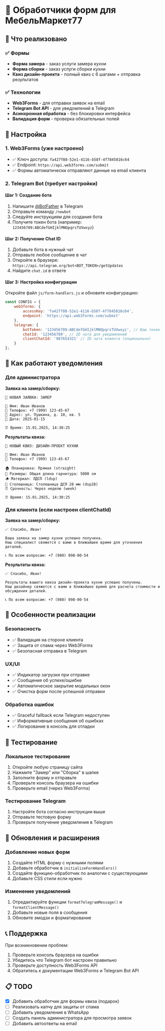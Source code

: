 # 📝 Обработчики форм для МебельМаркет77

## 🚀 Что реализовано

### ✅ Формы
- **Форма замера** - заказ услуги замера кухни
- **Форма сборки** - заказ услуги сборки кухни
- **Квиз дизайн-проекта** - полный квиз с 6 шагами + отправка результатов

### ✅ Технологии
- **Web3Forms** - для отправки заявок на email
- **Telegram Bot API** - для уведомлений в Telegram
- **Асинхронная обработка** - без блокировки интерфейса
- **Валидация форм** - проверка обязательных полей

## 🔧 Настройка

### 1. Web3Forms (уже настроено)
- ✅ Ключ доступа: `fa427f88-52e1-4116-b58f-4f7845816c64`
- ✅ Endpoint: `https://api.web3forms.com/submit`
- ✅ Формы автоматически отправляют данные на email клиента

### 2. Telegram Bot (требует настройки)

#### Шаг 1: Создание бота
1. Напишите [@BotFather](https://t.me/BotFather) в Telegram
2. Отправьте команду `/newbot`
3. Следуйте инструкциям для создания бота
4. Получите токен бота (например: `123456789:ABCdefGHIjklMNOpqrsTUVwxyz`)

#### Шаг 2: Получение Chat ID
1. Добавьте бота в нужный чат
2. Отправьте любое сообщение в чат
3. Откройте в браузере: `https://api.telegram.org/bot<BOT_TOKEN>/getUpdates`
4. Найдите `chat.id` в ответе

#### Шаг 3: Настройка конфигурации
Откройте файл `js/form-handlers.js` и обновите конфигурацию:

```javascript
const CONFIG = {
    web3forms: {
        accessKey: 'fa427f88-52e1-4116-b58f-4f7845816c64',
        endpoint: 'https://api.web3forms.com/submit'
    },
    telegram: {
        botToken: '123456789:ABCdefGHIjklMNOpqrsTUVwxyz', // Ваш токен
        chatId: '123456789', // ID чата для уведомлений
        clientChatId: '987654321' // ID чата клиента (опционально)
    }
};
```

## 📱 Как работают уведомления

### Для администратора

**Заявка на замер/сборку:**
```
🚨 НОВАЯ ЗАЯВКА: ЗАМЕР

👤 Имя: Иван Иванов
📱 Телефон: +7 (999) 123-45-67
📍 Адрес: ул. Пушкина, д. 10, кв. 5
📅 Дата: 2025-01-15

⏰ Время: 15.01.2025, 14:30:25
```

**Результаты квиза:**
```
🎯 НОВЫЙ КВИЗ: ДИЗАЙН-ПРОЕКТ КУХНИ

👤 Имя: Иван Иванов
📱 Телефон: +7 (999) 123-45-67

🏠 Планировка: Прямая (straight)
📏 Размеры: Общая длина гарнитура: 5000 см
🪵 Материал: ЛДСП (ldsp)
🔲 Столешница: Столешница ДСП 28 мм (dsp28)
⏰ Срочность: Через неделю (week)

⏰ Время: 15.01.2025, 14:30:25
```

### Для клиента (если настроен clientChatId)

**Заявка на замер/сборку:**
```
✅ Спасибо, Иван!

Ваша заявка на замер кухни успешно получена.
Наш специалист свяжется с вами в ближайшее время для уточнения деталей.

📞 По всем вопросам: +7 (980) 098-00-54
```

**Результаты квиза:**
```
✅ Спасибо, Иван!

Результаты вашего квиза дизайн-проекта кухни успешно получены.
Наш дизайнер свяжется с вами в ближайшее время для расчета стоимости и обсуждения деталей.

📞 По всем вопросам: +7 (980) 098-00-54
```

## 🎯 Особенности реализации

### Безопасность
- ✅ Валидация на стороне клиента
- ✅ Защита от спама через Web3Forms
- ✅ Безопасная отправка в Telegram

### UX/UI
- ✅ Индикатор загрузки при отправке
- ✅ Сообщения об успехе/ошибке
- ✅ Автоматическое закрытие модальных окон
- ✅ Очистка форм после успешной отправки

### Обработка ошибок
- ✅ Graceful fallback если Telegram недоступен
- ✅ Информативные сообщения об ошибках
- ✅ Логирование в консоль для отладки

## 🧪 Тестирование

### Локальное тестирование
1. Откройте любую страницу сайта
2. Нажмите "Замер" или "Сборка" в шапке
3. Заполните форму и отправьте
4. Проверьте консоль браузера на ошибки
5. Проверьте email (через Web3Forms)

### Тестирование Telegram
1. Настройте бота согласно инструкции выше
2. Отправьте тестовую форму
3. Проверьте получение уведомления в Telegram

## 🔄 Обновления и расширения

### Добавление новых форм
1. Создайте HTML форму с нужными полями
2. Добавьте обработчик в `initializeFormHandlers()`
3. Создайте функцию-обработчик по аналогии с существующими
4. Добавьте CSS стили если нужно

### Изменение уведомлений
1. Отредактируйте функции `formatTelegramMessage()` и `formatClientMessage()`
2. Добавьте новые поля в сообщения
3. Обновите эмодзи и форматирование

## 📞 Поддержка

При возникновении проблем:
1. Проверьте консоль браузера на ошибки
2. Убедитесь что Telegram бот настроен правильно
3. Проверьте доступность Web3Forms API
4. Обратитесь к документации Web3Forms и Telegram Bot API

## 📋 TODO

- [x] Добавить обработчик для формы квиза (подарок)
- [ ] Реализовать капчу для защиты от спама
- [ ] Добавить уведомления в WhatsApp
- [ ] Создать панель администратора для просмотра заявок
- [ ] Добавить автоответы на email
